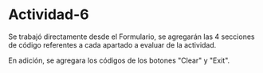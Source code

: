 # Actividad-6


Se trabajó directamente desde el Formulario, se agregarán las 4 secciones de código referentes a cada apartado a evaluar de la actividad.

En adición, se agregara los códigos de los botones "Clear" y "Exit".

